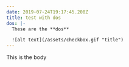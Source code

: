 ```yaml
---
date: 2019-07-24T19:17:45.208Z
title: test with dos
dos: |-
  These are the **dos** 

  ![alt text](/assets/checkbox.gif "title")
---
```

This is the body
